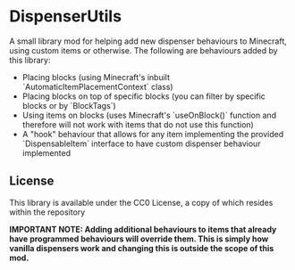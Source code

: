 # DispenserUtils

A small library mod for helping add new dispenser behaviours to Minecraft, using custom items or otherwise.
The following are behaviours added by this library:
<ul>
<li>Placing blocks (using Minecraft's inbuilt `AutomaticItemPlacementContext` class)</li>
<li>Placing blocks on top of specific blocks (you can filter by specific blocks or by `BlockTags`)</li>
<li>Using items on blocks (uses Minecraft's `useOnBlock()` function and therefore will not work with items that do not use this function)</li>
<li>A "hook" behaviour that allows for any item implementing the provided `DispensableItem` interface to have custom dispenser behaviour implemented</li>
</ul>

## License

This library is available under the CC0 License, a copy of which resides within the repository

**IMPORTANT NOTE: Adding additional behaviours to items that already have programmed behaviours will override them. This is simply how vanilla dispensers work and changing this is outside the scope of this mod.**